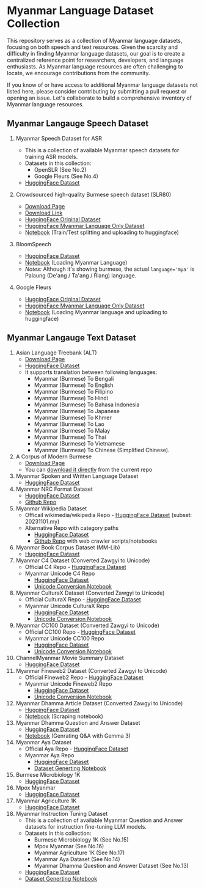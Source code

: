# Myanmar Language Dataset Collection
This repository serves as a collection of Myanmar language datasets, focusing on both speech and text resources. Given 
the scarcity and difficulty in finding Myanmar language datasets, our goal is to create a centralized reference point for 
researchers, developers, and language enthusiasts. As Myanmar language resources are often challenging to locate, we 
encourage contributions from the community. 

If you know of or have access to additional Myanmar language datasets not 
listed here, please consider contributing by submitting a pull request or opening an issue. Let's collaborate to build 
a comprehensive inventory of Myanmar language resources.

## Myanmar Langauge Speech Dataset

1. Myanmar Speech Dataset for ASR
   - This is a collection of available Myanmar speech datasets for training ASR models.
   - Datasets in this collection:
     - OpenSLR (See No.2)
     - Google Fleurs (See No.4)
   - [HuggingFace Dataset](https://huggingface.co/datasets/chuuhtetnaing/myanmar-speech-dataset-for-asr)

2. Crowdsourced high-quality Burmese speech dataset (SLR80)
   - [Download Page](https://www.openslr.org/80/)
   - [Download Link](https://www.openslr.org/resources/80/my_mm_female.zip)
   - [HuggingFace Original Dataset](https://huggingface.co/datasets/openslr/openslr)
   - [HuggingFace Myanmar Language Only Dataset](https://huggingface.co/datasets/chuuhtetnaing/myanmar-speech-dataset-openslr-80)
   - [Notebook](Crowdsourced%20Burmese%20Speech%20Dataset/train-test-split.ipynb) (Train/Test splitting and uploading to huggingface)   

3. BloomSpeech
   - [HuggingFace Dataset](https://huggingface.co/datasets/sil-ai/bloom-speech)
   - [Notebook](BloomSpeech/load-myanmar-language.ipynb) (Loading Myanmar Language)
   - *Notes:* Although it's showing burmese, the actual `language='mya'` is Palaung (De'ang / Ta'ang / Riang) language.

4. Google Fleurs
   - [HuggingFace Original Dataset](https://huggingface.co/datasets/google/fleurs)
   - [HuggingFace Myanmar Language Only Dataset](https://huggingface.co/datasets/chuuhtetnaing/myanmar-speech-dataset-google-fleurs)
   - [Notebook](Google%20Fleurs/load-myanmar-language.ipynb) (Loading Myanmar language and uploading to huggingface)

## Myanmar Langauge Text Dataset

1. Asian Language Treebank (ALT)
   - [Download Page](https://www2.nict.go.jp/astrec-att/member/mutiyama/ALT/)
   - [HuggingFace Dataset](https://huggingface.co/datasets/mutiyama/alt)
   - It supports translation between following languages:
     - Myanmar (Burmese) To Bengali 
     - Myanmar (Burmese) To English
     - Myanmar (Burmese) To Filipino
     - Myanmar (Burmese) To Hindi
     - Myanmar (Burmese) To Bahasa Indonesia
     - Myanmar (Burmese) To Japanese
     - Myanmar (Burmese) To Khmer
     - Myanmar (Burmese) To Lao
     - Myanmar (Burmese) To Malay
     - Myanmar (Burmese) To Thai
     - Myanmar (Burmese) To Vietnamese
     - Myanmar (Burmese) To Chinese (Simplified Chinese).
2. A Corpus of Modern Burmese
   - [Download Page](https://live.european-language-grid.eu/catalogue/corpus/940/download/)
   - You can [download it directly](./A%20Corpus%20of%20Modern%20Burmese/allfiles.txt) from the current repo
3. Myanmar Spoken and Written Language Dataset
   - [HuggingFace Dataset](https://huggingface.co/datasets/kalixlouiis/myanmar-written-spoken-classification)
4. Myanmar NRC Format Dataset
   - [HuggingFace Dataset](https://huggingface.co/datasets/chuuhtetnaing/myanmar-nrc-format-dataset)
   - [Github Repo](https://github.com/chuuhtetnaing/myanmar-nrc-format-dataset)
5. Myanmar Wikipedia Dataset
   - Officail wikimedia/wikipedia Repo - [HuggingFace Dataset](https://huggingface.co/datasets/wikimedia/wikipedia) (subset: 20231101.my)
   - Alternative Repo with category paths
      - [HuggingFace Dataset](https://huggingface.co/chuuhtetnaing/myanmar-wikipedia-dataset)
      - [Github Repo](https://github.com/chuuhtetnaing/myanmar-wikipedia-dataset) with web crawler scripts/notebooks
6. Myanmar Book Corpus Dataset (MM-Lib)
   - [HuggingFace Dataset](https://huggingface.co/datasets/chuuhtetnaing/mm-lib-book-dataset)
7. Myanmar C4 Dataset (Converted Zawgyi to Unicode)
   - Official C4 Repo - [HuggingFace Dataset](https://huggingface.co/datasets/allenai/c4)
   - Myanmar Unicode C4 Repo
      - [HuggingFace Dataset](https://huggingface.co/datasets/chuuhtetnaing/myanmar-c4-dataset)
      - [Unicode Conversion Notebook](allenai-c4/convert-zawgyi-to-unicode.ipynb)
8. Myanmar CulturaX Dataset (Converted Zawgyi to Unicode)
    - Official CulturaX Repo - [HuggingFace Dataset](https://huggingface.co/datasets/uonlp/CulturaX)
    - Myanmar Unicode CulturaX Repo
        - [HuggingFace Dataset](https://huggingface.co/datasets/chuuhtetnaing/myanmar-culturax-dataset)
        - [Unicode Conversion Notebook](uonlp-CulturaX/convert-zawgyi-to-unicode.ipynb)
9. Myanmar CC100 Dataset (Converted Zawgyi to Unicode)
    - Official CC100 Repo - [HuggingFace Dataset](https://huggingface.co/datasets/statmt/cc100)
    - Myanmar Unicode CC100 Repo
        - [HuggingFace Dataset](https://huggingface.co/datasets/chuuhtetnaing/myanmar-cc100-dataset)
        - [Unicode Conversion Notebook](statmt-cc100/convert-zawgyi-to-unicode.ipynb)
10. ChannelMyanmar Movie Summary Dataset
    - [HuggingFace Dataset](https://huggingface.co/datasets/chuuhtetnaing/channelmyanmar-movie-summary-dataset)
11. Myanmar Fineweb2 Dataset (Converted Zawgyi to Unicode)
    - Official Fineweb2 Repo - [HuggingFace Dataset](https://huggingface.co/datasets/HuggingFaceFW/fineweb-2)
    - Myanmar Unicode Fineweb2 Repo
        - [HuggingFace Dataset](https://huggingface.co/datasets/chuuhtetnaing/myanmar-fineweb-2-dataset)
        - [Unicode Conversion Notebook](fineweb-2/convert-zawgyi-to-unicode.ipynb)
12. Myanmar Dhamma Article Dataset (Converted Zawgyi to Unicode)
    - [HuggingFace Dataset](https://huggingface.co/datasets/chuuhtetnaing/dhamma-article-dataset)
    - [Notebook](Dhamma%20Dataset/dhamma-q-and-a.ipynb) (Scraping notebook)   
13. Myanmar Dhamma Question and Answer Dataset
    - [HuggingFace Dataset](https://huggingface.co/datasets/chuuhtetnaing/dhamma-question-answer-dataset)
    - [Notebook](Dhamma%20Dataset/dhamma-q-and-a.ipynb) (Genrating Q&A with Gemma 3)
14. Myanmar Aya Dataset
    - Official Aya Repo - [HuggingFace Dataset](https://huggingface.co/datasets/CohereLabs/aya_dataset)
    - Myanmar Aya Repo
        - [HuggingFace Dataset](https://huggingface.co/datasets/chuuhtetnaing/myanmar-aya-dataset)
        - [Dataset Generting Notebook](Myanmar%20Instruction%20Tuning%20Dataset/aya-dataset.ipynb)
15. Burmese Microbiology 1K
    - [HuggingFace Dataset](https://huggingface.co/datasets/jojo-ai-mst/Burmese-Microbiology-1K)
16. Mpox Myanmar
    - [HuggingFace Dataset](https://huggingface.co/datasets/jojo-ai-mst/Mpox-Myanmar)
17. Myanmar Agriculture 1K
    - [HuggingFace Dataset](https://huggingface.co/datasets/jojo-ai-mst/Myanmar-Agricutlure-1K)
18. Myanmar Instruction Tuning Dataset
    - This is a collection of available Myanmar Question and Answer datasets for instruction fine-tuning LLM models.
    - Datasets in this collection:
        - Burmese Microbiology 1K (See No.15)
        - Mpox Myanmar (See No.16)
        - Myanmar Agriculture 1K (See No.17)
        - Myanmar Aya Dataset (See No.14)
        - Myanmar Dhamma Question and Answer Dataset (See No.13)
    - [HuggingFace Dataset](https://huggingface.co/datasets/chuuhtetnaing/myanmar-instruction-tuning-dataset)
    - [Dataset Generting Notebook](Myanmar%20Instruction%20Tuning%20Dataset/combined-dataset.ipynb)